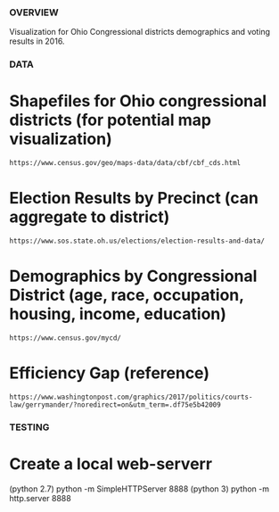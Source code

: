 ### OVERVIEW ###
Visualization for Ohio Congressional districts demographics and voting results in 2016.

### DATA ###
# Shapefiles for Ohio congressional districts (for potential map visualization)
    https://www.census.gov/geo/maps-data/data/cbf/cbf_cds.html
# Election Results by Precinct (can aggregate to district)
    https://www.sos.state.oh.us/elections/election-results-and-data/
# Demographics by Congressional District (age, race, occupation, housing, income, education)
    https://www.census.gov/mycd/
# Efficiency Gap (reference)
    https://www.washingtonpost.com/graphics/2017/politics/courts-law/gerrymander/?noredirect=on&utm_term=.df75e5b42009

### TESTING ###
# Create a local web-serverr
(python 2.7) python -m SimpleHTTPServer 8888
(python 3)   python -m http.server 8888